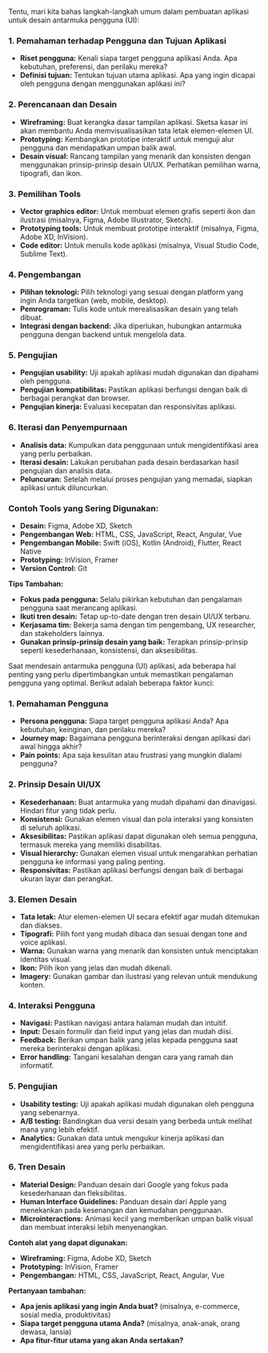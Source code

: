 Tentu, mari kita bahas langkah-langkah umum dalam pembuatan aplikasi untuk desain antarmuka pengguna (UI):

### 1. **Pemahaman terhadap Pengguna dan Tujuan Aplikasi**
* **Riset pengguna:** Kenali siapa target pengguna aplikasi Anda. Apa kebutuhan, preferensi, dan perilaku mereka?
* **Definisi tujuan:** Tentukan tujuan utama aplikasi. Apa yang ingin dicapai oleh pengguna dengan menggunakan aplikasi ini?

### 2. **Perencanaan dan Desain**
* **Wireframing:** Buat kerangka dasar tampilan aplikasi. Sketsa kasar ini akan membantu Anda memvisualisasikan tata letak elemen-elemen UI.
* **Prototyping:** Kembangkan prototipe interaktif untuk menguji alur pengguna dan mendapatkan umpan balik awal.
* **Desain visual:** Rancang tampilan yang menarik dan konsisten dengan menggunakan prinsip-prinsip desain UI/UX. Perhatikan pemilihan warna, tipografi, dan ikon.

### 3. **Pemilihan Tools**
* **Vector graphics editor:** Untuk membuat elemen grafis seperti ikon dan ilustrasi (misalnya, Figma, Adobe Illustrator, Sketch).
* **Prototyping tools:** Untuk membuat prototipe interaktif (misalnya, Figma, Adobe XD, InVision).
* **Code editor:** Untuk menulis kode aplikasi (misalnya, Visual Studio Code, Sublime Text).

### 4. **Pengembangan**
* **Pilihan teknologi:** Pilih teknologi yang sesuai dengan platform yang ingin Anda targetkan (web, mobile, desktop).
* **Pemrograman:** Tulis kode untuk merealisasikan desain yang telah dibuat.
* **Integrasi dengan backend:** Jika diperlukan, hubungkan antarmuka pengguna dengan backend untuk mengelola data.

### 5. **Pengujian**
* **Pengujian usability:** Uji apakah aplikasi mudah digunakan dan dipahami oleh pengguna.
* **Pengujian kompatibilitas:** Pastikan aplikasi berfungsi dengan baik di berbagai perangkat dan browser.
* **Pengujian kinerja:** Evaluasi kecepatan dan responsivitas aplikasi.

### 6. **Iterasi dan Penyempurnaan**
* **Analisis data:** Kumpulkan data penggunaan untuk mengidentifikasi area yang perlu perbaikan.
* **Iterasi desain:** Lakukan perubahan pada desain berdasarkan hasil pengujian dan analisis data.
* **Peluncuran:** Setelah melalui proses pengujian yang memadai, siapkan aplikasi untuk diluncurkan.

### Contoh Tools yang Sering Digunakan:
* **Desain:** Figma, Adobe XD, Sketch
* **Pengembangan Web:** HTML, CSS, JavaScript, React, Angular, Vue
* **Pengembangan Mobile:** Swift (iOS), Kotlin (Android), Flutter, React Native
* **Prototyping:** InVision, Framer
* **Version Control:** Git

**Tips Tambahan:**
* **Fokus pada pengguna:** Selalu pikirkan kebutuhan dan pengalaman pengguna saat merancang aplikasi.
* **Ikuti tren desain:** Tetap up-to-date dengan tren desain UI/UX terbaru.
* **Kerjasama tim:** Bekerja sama dengan tim pengembang, UX researcher, dan stakeholders lainnya.
* **Gunakan prinsip-prinsip desain yang baik:** Terapkan prinsip-prinsip seperti kesederhanaan, konsistensi, dan aksesibilitas.


Saat mendesain antarmuka pengguna (UI) aplikasi, ada beberapa hal penting yang perlu dipertimbangkan untuk memastikan pengalaman pengguna yang optimal. Berikut adalah beberapa faktor kunci:

### **1. Pemahaman Pengguna**
* **Persona pengguna:** Siapa target pengguna aplikasi Anda? Apa kebutuhan, keinginan, dan perilaku mereka?
* **Journey map:** Bagaimana pengguna berinteraksi dengan aplikasi dari awal hingga akhir?
* **Pain points:** Apa saja kesulitan atau frustrasi yang mungkin dialami pengguna?

### **2. Prinsip Desain UI/UX**
* **Kesederhanaan:** Buat antarmuka yang mudah dipahami dan dinavigasi. Hindari fitur yang tidak perlu.
* **Konsistensi:** Gunakan elemen visual dan pola interaksi yang konsisten di seluruh aplikasi.
* **Aksesibilitas:** Pastikan aplikasi dapat digunakan oleh semua pengguna, termasuk mereka yang memiliki disabilitas.
* **Visual hierarchy:** Gunakan elemen visual untuk mengarahkan perhatian pengguna ke informasi yang paling penting.
* **Responsivitas:** Pastikan aplikasi berfungsi dengan baik di berbagai ukuran layar dan perangkat.

### **3. Elemen Desain**
* **Tata letak:** Atur elemen-elemen UI secara efektif agar mudah ditemukan dan diakses.
* **Tipografi:** Pilih font yang mudah dibaca dan sesuai dengan tone and voice aplikasi.
* **Warna:** Gunakan warna yang menarik dan konsisten untuk menciptakan identitas visual.
* **Ikon:** Pilih ikon yang jelas dan mudah dikenali.
* **Imagery:** Gunakan gambar dan ilustrasi yang relevan untuk mendukung konten.

### **4. Interaksi Pengguna**
* **Navigasi:** Pastikan navigasi antara halaman mudah dan intuitif.
* **Input:** Desain formulir dan field input yang jelas dan mudah diisi.
* **Feedback:** Berikan umpan balik yang jelas kepada pengguna saat mereka berinteraksi dengan aplikasi.
* **Error handling:** Tangani kesalahan dengan cara yang ramah dan informatif.

### **5. Pengujian**
* **Usability testing:** Uji apakah aplikasi mudah digunakan oleh pengguna yang sebenarnya.
* **A/B testing:** Bandingkan dua versi desain yang berbeda untuk melihat mana yang lebih efektif.
* **Analytics:** Gunakan data untuk mengukur kinerja aplikasi dan mengidentifikasi area yang perlu perbaikan.

### **6. Tren Desain**
* **Material Design:** Panduan desain dari Google yang fokus pada kesederhanaan dan fleksibilitas.
* **Human Interface Guidelines:** Panduan desain dari Apple yang menekankan pada kesenangan dan kemudahan penggunaan.
* **Microinteractions:** Animasi kecil yang memberikan umpan balik visual dan membuat interaksi lebih menyenangkan.

**Contoh alat yang dapat digunakan:**
* **Wireframing:** Figma, Adobe XD, Sketch
* **Prototyping:** InVision, Framer
* **Pengembangan:** HTML, CSS, JavaScript, React, Angular, Vue

**Pertanyaan tambahan:**
* **Apa jenis aplikasi yang ingin Anda buat?** (misalnya, e-commerce, sosial media, produktivitas)
* **Siapa target pengguna utama Anda?** (misalnya, anak-anak, orang dewasa, lansia)
* **Apa fitur-fitur utama yang akan Anda sertakan?**
